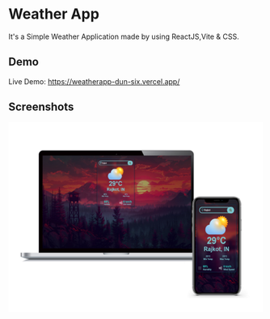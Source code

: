 
# Weather App

It's a Simple Weather Application made by using ReactJS,Vite & CSS.


## Demo

Live Demo: https://weatherapp-dun-six.vercel.app/


## Screenshots

![App Screenshot](https://raw.githubusercontent.com/Dhruv0369/Weatherapp/refs/heads/master/src/assets/images/Websiteview.png)

